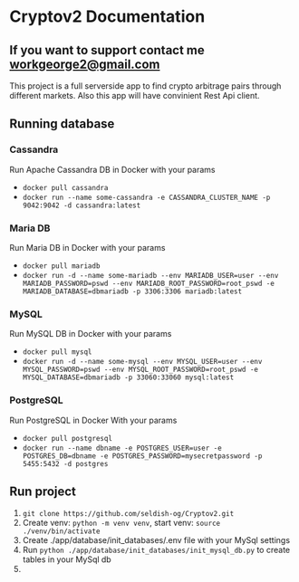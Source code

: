 # Cryptov2 Documentation
## <b>If you want to support contact me workgeorge2@gmail.com</b>
This project is a full serverside app to find crypto arbitrage pairs through different markets.
Also this app will have convinient Rest Api client.


## Running database

### Cassandra

Run Apache Cassandra DB in Docker with your params

- `docker pull cassandra`
- `docker run --name some-cassandra -e CASSANDRA_CLUSTER_NAME -p 9042:9042 -d cassandra:latest`

### Maria DB

Run Maria DB in Docker with your params

- `docker pull mariadb`
- `docker run -d --name some-mariadb --env MARIADB_USER=user --env MARIADB_PASSWORD=pswd --env MARIADB_ROOT_PASSWORD=root_pswd -e MARIADB_DATABASE=dbmariadb -p 3306:3306 mariadb:latest`

### MySQL

Run MySQL DB in Docker with your params

- `docker pull mysql`
- `docker run -d --name some-mysql --env MYSQL_USER=user --env MYSQL_PASSWORD=pswd --env MYSQL_ROOT_PASSWORD=root_pswd -e MYSQL_DATABASE=dbmariadb -p 33060:33060 mysql:latest`
### PostgreSQL 
Run PostgreSQL in Docker With your params
- `docker pull postgresql`
- `docker run --name dbname -e POSTGRES_USER=user -e POSTGRES_DB=dbname -e POSTGRES_PASSWORD=mysecretpassword -p 5455:5432 -d postgres
`
## Run project

1. `git clone https://github.com/seldish-og/Cryptov2.git`
2. Create venv: `python -m venv venv`, start venv: `source ./venv/bin/activate`
3. Create ./app/database/init_databases/.env file with your MySql settings
4. Run `python ./app/database/init_databases/init_mysql_db.py` to create tables in your MySql db
5.
